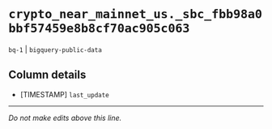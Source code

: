 # `crypto_near_mainnet_us._sbc_fbb98a0bbf57459e8b8cf70ac905c063`
`bq-1` | `bigquery-public-data`

## Column details
* [TIMESTAMP] `last_update`

-------------------------------------------------------------------------------
*Do not make edits above this line.*
